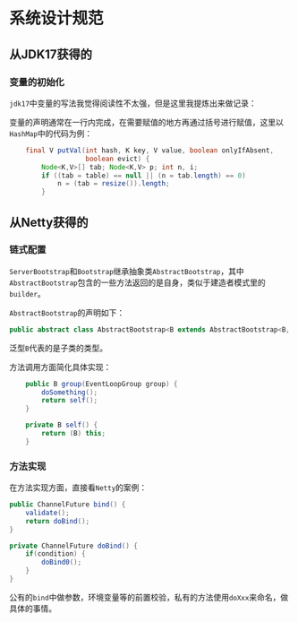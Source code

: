 # 系统设计规范
## 从JDK17获得的
### 变量的初始化
`jdk17`中变量的写法我觉得阅读性不太强，但是这里我提炼出来做记录：

变量的声明通常在一行内完成，在需要赋值的地方再通过括号进行赋值，这里以`HashMap`中的代码为例：
```java
    final V putVal(int hash, K key, V value, boolean onlyIfAbsent,
                   boolean evict) {
        Node<K,V>[] tab; Node<K,V> p; int n, i;
        if ((tab = table) == null || (n = tab.length) == 0)
            n = (tab = resize()).length;
        }
```

## 从Netty获得的

### 链式配置

`ServerBootstrap`和`Bootstrap`继承抽象类`AbstractBootstrap`，其中`AbstractBootstrap`包含的一些方法返回的是自身，类似于建造者模式里的`builder`。

`AbstractBootstrap`的声明如下：

```java
public abstract class AbstractBootstrap<B extends AbstractBootstrap<B, C>, C extends Channel> implements Cloneable 
```

泛型`B`代表的是子类的类型。

方法调用方面简化具体实现：

```java
    public B group(EventLoopGroup group) {
		doSomething();
        return self();
    }

    private B self() {
        return (B) this;
    }
```



### 方法实现

在方法实现方面，直接看`Netty`的案例：

```java
public ChannelFuture bind() {
    validate();
    return doBind();
}

private ChannelFuture doBind() {
    if(condition) {
        doBind0();
    }
}
```

公有的`bind`中做参数，环境变量等的前置校验，私有的方法使用`doXxx`来命名，做具体的事情。

